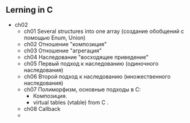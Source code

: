 ## Lerning in C

- ch02
    - ch01 Several structures into one array (создание обобщений с помощью Enum, Union)
    - ch02 Отношение "композиция"
    - ch03 Отношение "агрегация"
    - ch04 Наследование "восходящее приведение"
    - ch05 Первый подход к наследованию (одиночного наследования)
    - ch06 Второй подход к наследованию (множественного наследования)
    - ch07 Полиморфизм, основные подходы в C:
        - Композиция.
        - virtual tables (vtable) from C .
    - ch08 Callback
    - 